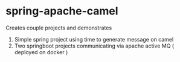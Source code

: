 # spring-apache-camel

Creates couple projects and demonstrates
1. Simple spring project using time to generate message on camel
2. Two springboot projects communicating via apache active MQ ( deployed on docker )
